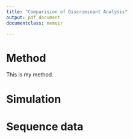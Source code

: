 ```yaml
---
title: "Comparision of Discriminant Analysis"
output: pdf_document
documentclass: memoir

---
```


# Method

This is my method.

# Simulation

# Sequence data

